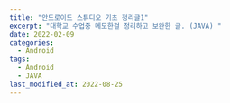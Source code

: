 ```yaml
---
title: "안드로이드 스튜디오 기초 정리글1"
excerpt: "대학교 수업중 메모한걸 정리하고 보완한 글. (JAVA) "
date: 2022-02-09
categories:
  - Android
tags:
  - Android
  - JAVA
last_modified_at: 2022-08-25
---
```

